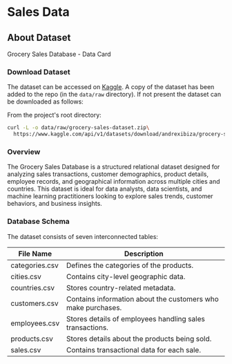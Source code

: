 # Sales Data

## About Dataset

Grocery Sales Database - Data Card

### Download Dataset

The dataset can be accessed on [Kaggle](https://www.kaggle.com/datasets/andrexibiza/grocery-sales-dataset/data). 
A copy of the dataset has been added to the repo (in the `data/raw` directory). If not present the dataset can be downloaded as follows:

From the project's root directory:

```bash
curl -L -o data/raw/grocery-sales-dataset.zip\
  https://www.kaggle.com/api/v1/datasets/download/andrexibiza/grocery-sales-dataset
```

### Overview

The Grocery Sales Database is a structured relational dataset designed for analyzing sales transactions, customer demographics, product details, employee records, and geographical information across multiple cities and countries. This dataset is ideal for data analysts, data scientists, and machine learning practitioners looking to explore sales trends, customer behaviors, and business insights.

### Database Schema

The dataset consists of seven interconnected tables:

|File Name |Description |
|----------|------------|
|categories.csv |Defines the categories of the products. |
|cities.csv |Contains city-level geographic data. |
|countries.csv |Stores country-related metadata. |
|customers.csv |Contains information about the customers who make purchases. |
|employees.csv |Stores details of employees handling sales transactions. |
|products.csv |Stores details about the products being sold. |
|sales.csv |Contains transactional data for each sale. |

